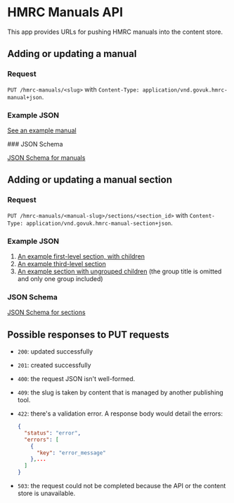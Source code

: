 # HMRC Manuals API

This app provides URLs for pushing HMRC manuals into the content store.

## Adding or updating a manual

### Request

`PUT /hmrc-manuals/<slug>` with `Content-Type: application/vnd.govuk.hmrc-manual+json`.

### Example JSON

[See an example manual](json_examples/requests/employment-income-manual.json)


### JSON Schema

[JSON Schema for manuals](public/manual-schema.json)

## Adding or updating a manual section

### Request

`PUT /hmrc-manuals/<manual-slug>/sections/<section_id>` with `Content-Type: application/vnd.govuk.hmrc-manual-section+json`.

### Example JSON

1. [An example first-level section, with children](json_examples/requests/employment-income-manual/EIM11800.json)
1. [An example third-level section](json_examples/requests/employment-income-manual/EIM25525.json)
1. [An example section with ungrouped children](json_examples/requests/employment-income-manual/EIM11200.json) (the group title is omitted and only one group included)


### JSON Schema

[JSON Schema for sections](public/section-schema.json)

## Possible responses to PUT requests

* `200`: updated successfully
* `201`: created successfully
* `400`: the request JSON isn't well-formed.
* `409`: the slug is taken by content that is managed by another publishing tool.
* `422`: there's a validation error. A response body would detail the errors:

    ```json
    {
      "status": "error",
      "errors": [
        {
          "key": "error_message"
        },...
      ]
    }
    ```

* `503`: the request could not be completed because the API or the content store is unavailable.
